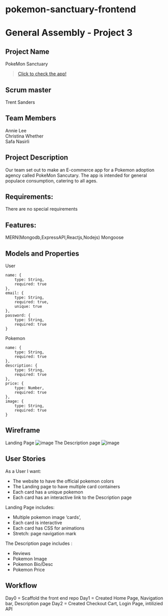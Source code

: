 # pokemon-sanctuary-frontend

# General Assembly - Project 3

## Project Name
PokeMon Sanctuary
>[Click to check the app!](https://pokemon-sanctuary.herokuapp.com/)

## Scrum master
Trent Sanders

## Team Members
Annie Lee  
Christina Whether  
Safa Nasirli

## Project Description
Our team set out to make an E-commerce app for a Pokemon adoption agency called PokeMon Sancutary. The app is intended for general populace consumption, catering to all ages.

## Requirements:
There are no special requirements

## Features:
MERN(Mongodb,ExpressAPI,Reactjs,Nodejs)
Mongoose


## Models and Properties
User
```
name: {
    type: String,
    required: true
},
email: {
    type: String,
    required: true,
    unique: true
},
password: {
    type: String,
    required: true
}
```
Pokemon
```
name: {
    type: String,
    required: true
},
description: {
    type: String,
    required: true
},
price: {
    type: Number,
    required: true
},
image: {
    type: String,
    required: true
}
```

## Wireframe
Landing Page
![image](https://imgur.com/sM08Abg.png)
The Description page
![image](https://imgur.com/I1eGXF7.png)

## User Stories
As a User I want:
* The website to have the official pokemon colors
* The Landing page to have multiple card containers
* Each card has a unique pokemon
* Each card has an interactive link to the Description page

Landing Page includes:
* Multiple pokemon image ‘cards’,
* Each card is interactive
* Each card has CSS for animations
* Stretch: page navigation mark

The Description page includes :
* Reviews
* Pokemon Image
* Pokemon Bio/Desc
* Pokemon Price


## Workflow
Day0 = Scaffold the front end repo
Day1 = Created Home Page, Navigation bar, Description page
Day2 = Created Checkout Cart, Login Page, intilizied API
